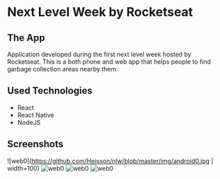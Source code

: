 # Next Level Week by Rocketseat

## The App

Application developed during the first next level week hosted by Rocketseat.
This is a both phone and web app that helps people to find garbage collection areas nearby them.

## Used Technologies
- React
- React Native
- NodeJS

## Screenshots

![web0](https://github.com/Heisson/nlw/blob/master/img/android0.jpg | width=100)
![web0](https://github.com/Heisson/nlw/blob/master/img/android1.jpg)
![web0](https://github.com/Heisson/nlw/blob/master/img/web0.jpg)
![web0](https://github.com/Heisson/nlw/blob/master/img/web1.jpg)
